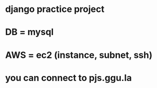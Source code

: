 # django practice project
# DB = mysql
# AWS = ec2 (instance, subnet, ssh)
# you can connect to pjs.ggu.la